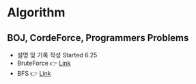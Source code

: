 # Algorithm
## BOJ, CordeForce, Programmers Problems
* 설명 및 기록 작성 Started 6.25  
* BruteForce :point_right: [Link](https://github.com/minchjung/Algorithm/wiki/BruteForce-or-Reclusive)
* BFS  :point_right: [Link](https://github.com/minchjung/Algorithm/wiki/BFS)
